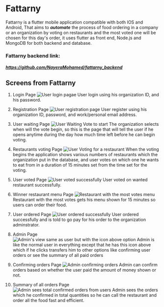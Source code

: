 # Fattarny

Fattarny is a flutter mobile application compatible with both IOS and Android, That aims to ***automate*** the process of food ordering in a company or an organization by voting on restaurants and the most voted one will be chosen for this day's order, it uses flutter as front end, Node.js and MongoDB for both backend and database.

### Fattarny backend link:
#### *https://github.com/NayeraMohamed/fattarny_backend*

## Screens from Fattarny

 1. Login Page ![User login pagae](Screenshots/1.Login%20Page.jpg)
 User login using his organization ID, and his password.
 
 2. Registration Page ![User registration page](Screenshots/2.Registeration%20Page.jpg)
 User register using his organization ID, password, and work/personal email address.
 
 3. User waiting Page ![User Waiting Vote to start](Screenshots/3.User%20waiting%20Vote%20to%20begin.jpg)
 The organization selects when will the vote begin, so this is the page that will tell the user if he opens anytime during the day how much time left before he can begin voting.
 
 4. Restaurants voting Page ![User Voting for a restaurant](Screenshots/4.Restaurants%20vote%20Page.jpg)
 When the voting begins the application shows various numbers of restaurants which the organization put in the database, and user votes on which one he wants to eat from in a duration of 15 minutes set from the time set for the voting.
 
 5. User voted Page ![User voted successfully](Screenshots/5.Voting%20Done%20Page.jpg)
 User voted on wanted restaurant successfully.
 
 6. Winner restaurant menu Page ![Restaurant with the most votes menu](Screenshots/6.Winner%20Restaurant%20Order%20Page.jpg)
 Restaurant with the most votes gets his menu shown for 15 minutes so users can order their food.
 
 7. User ordered Page ![User ordered successfully](Screenshots/7.Order%20Done%20Page.jpg)
 User ordered successfully and is told to go pay for his order to the organization adminstrator.
 
 8. Admin Page ![Admin's view same as user but with the icon above option](Screenshots/8.Admin%20waiting%20vote%20to%20begin.jpg)
 Admin is like the normal user in everything except that he has this icon above which if he clicks transfers him to other options like confirming user orders or see the summary of all paid orders
 
 9. Confirming orders Page ![Admin confirming orders](Screenshots/9.Admin%20confirming%20unpaid%20orders.jpg)
 Admin can confirm orders based on whether the user paid the amount of money shown or not.
 
 10. Summary of all orders Page ![Admin sees total confirmed orders from users](Screenshots/10.Total%20Orders%20Summary.jpg)
 Admin sees the orders which he confirmed in total quantities so he can call the restaurant and order all the food fast and efficient.
